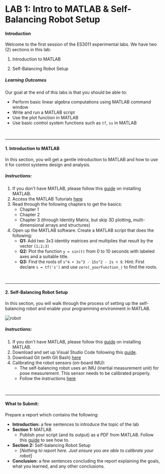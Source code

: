 # LAB 1: Intro to MATLAB & Self-Balancing Robot Setup

<!-- ### Description:
* Get familiar with basic use of MATLAB and Simulink.
* Set up the environment to program the self-balancing robot on your PC
    * Follow the instructions

### What to Submit:
* Report showing a summary of exercises completed for MATLAB and Simulink.
* Check-out that your robot is set up and operational from your PC. -->

#### Introduction

Welcome to the first session of the ES3011 experimental labs. We have two (2) sections in this lab:

1. Introduction to MATLAB

2. Self-Balancing Robot Setup

##### Learning Outcomes
Our goal at the end of this labs is that you should be able to:

* Perform basic linear algebra computations using MATLAB command window
* Write and run a MATLAB script
* Use the plot function in MATLAB 
* Use basic control system functions such as `tf`, `ss` in MATLAB

<br>

*** 

#### 1. Introduction to MATLAB

In this section, you will get a gentle introduction to MATLAB and how to use it for control systems design and analysis.

##### Instructions:
1. If you don't have MATLAB, please follow this [guide](../documents/HowToDownloadMatlab.pdf) on installing MATLAB.
2. Access the MATLAB Tutorials [here](https://canvas.wpi.edu/courses/23468/files/3430459?wrap=1)
3. Read through the following chapters to get the basics:
    * Chapter 1
    * Chapter 2
    * Chapter 3 (through Identity Matrix, but skip 3D plotting, multi-dimensional arrays and structures)
4. Open up the MATLAB software. Create a MATLAB script that does the following:
    * **Q1:** Add two 3x3 identity matrices and multiplies that result by the vector `[1;2;3]`
    * **Q2:** Plot the function `y = sin(t)` from 0 to 10 seconds with labeled axes and a suitable title.
    * **Q3:** Find the roots of `s^4 + 3s^3 - 15s^2 - 2s + 9`. Hint: First declare `s = tf('s')` and use `zero(_yourFunction_)` to find the roots.

<br>

*** 

#### 2. Self-Balancing Robot Setup

In this section, you will walk through the process of setting up the self-balancing robot and enable your programming environment in MATLAB.

![robot](../media/robot.png)

##### Instructions:
1. If you don't have MATLAB, please follow this [guide](../documents/HowToDownloadMatlab.pdf) on installing MATLAB.
2. Download and set up Visual Studio Code following this [guide](../documents/HowtoDownloadVisualStudioCode.pdf).
3. Download Git (with Git Bash) [here](https://git-scm.com/downloads)
4. Calibrating the robot sensors (on-board IMU):
    * The self-balancing robot uses an IMU (inertial measurement unit) for pose measurement. This sensor needs to be calibrated properly.
    * Follow the instructions [here](../documents/BalBotCalibration.pdf)

<br>

*** 

#### What to Submit:
Prepare a report which contains the following:

* **Introduction:** a few sentences to introduce the topic of the lab
* **Section 1:** MATLAB
    * Publish your script (and its output) as a PDF from MATLAB. Follow this [guide](https://www.mathworks.com/help/matlab/matlab_prog/publishing-matlab-code.html) to see how to.
* **Section 2:** Self-balancing Robot Setup 
    * [*Nothing to report here. Just ensure you are able to calibrate your robot*]
* **Conclusion:** a few sentences concluding the report explaining the goals, what you learned, and any other conclusions.